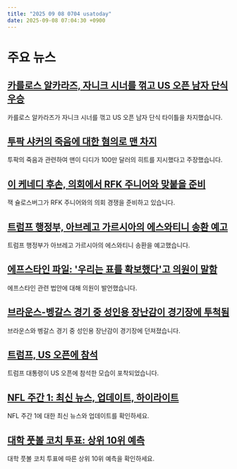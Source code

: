 ```yaml
---
title: "2025 09 08 0704 usatoday"
date: 2025-09-08 07:04:30 +0900
---
```


# 주요 뉴스

## [카를로스 알카라즈, 자니크 시너를 꺾고 US 오픈 남자 단식 우승](https://www.usatoday.com/story/sports/tennis/2025/09/07/us-open-mens-final-results-highlights-sinner-alcaraz/86023296007/)
 카를로스 알카라즈가 자니크 시너를 꺾고 US 오픈 남자 단식 타이틀을 차지했습니다.
## [투팍 샤커의 죽음에 대한 혐의로 맨 차지](https://www.usatoday.com/story/entertainment/celebrities/2025/09/07/sean-diddy-combs-denies-tupac-shakur-hit-allegation/85330879007/)
 투팍의 죽음과 관련하여 맨이 디디가 100만 달러의 히트를 지시했다고 주장했습니다.
## [이 케네디 후손, 의회에서 RFK 주니어와 맞붙을 준비](https://www.usatoday.com/story/news/politics/2025/09/07/jack-schlossberg-congress-rfk-jr/86030343007/)
 잭 슐로스버그가 RFK 주니어와의 의회 경쟁을 준비하고 있습니다.
## [트럼프 행정부, 아브레고 가르시아의 에스와티니 송환 예고](https://www.usatoday.com/story/news/nation/2025/09/07/kilmar-abrego-garcia-eswatini-trump-administration/86031893007/)
 트럼프 행정부가 아브레고 가르시아의 에스와티니 송환을 예고했습니다.
## [에프스타인 파일: '우리는 표를 확보했다'고 의원이 말함](https://www.usatoday.com/story/news/politics/2025/09/07/massie-khanna-jeffrey-epstein-files-legislation/86026743007/)
 에프스타인 관련 법안에 대해 의원이 발언했습니다.
## [브라운스-벵갈스 경기 중 성인용 장난감이 경기장에 투척됨](https://www.usatoday.com/story/sports/nfl/2025/09/07/browns-bengals-sex-toy-wnba-nfl/86029765007/)
 브라운스와 벵갈스 경기 중 성인용 장난감이 경기장에 던져졌습니다.
## [트럼프, US 오픈에 참석](https://www.usatoday.com/story/sports/tennis/open/2025/09/07/president-donald-trump-us-open-mens-final/86018363007/)
 트럼프 대통령이 US 오픈에 참석한 모습이 포착되었습니다.
## [NFL 주간 1: 최신 뉴스, 업데이트, 하이라이트](https://www.usatoday.com/story/sports/nfl/2025/09/07/nfl-week-1-live-updates-scores-injuries/86012535007/)
 NFL 주간 1에 대한 최신 뉴스와 업데이트를 확인하세요.
## [대학 풋볼 코치 투표: 상위 10위 예측](https://www.usatoday.com/story/sports/ncaaf/2025/09/07/coaches-poll-college-football-rankings-top-25/86024129007/)
 대학 풋볼 코치 투표에 따른 상위 10위 예측을 확인하세요.